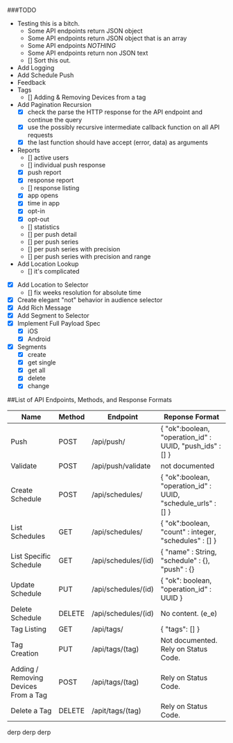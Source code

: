###TODO
* Testing this is a bitch.
  * Some API endpoints return JSON object
  * Some API endpoints return JSON object that is an array
  * Some API endpoints *NOTHING*
  * Some API endpoints return non JSON text
  * [] Sort this out.
* Add Logging
* Add Schedule Push
* Feedback
* Tags
  * [] Adding & Removing Devices from a tag
* Add Pagination Recursion
  * [X] check the parse the HTTP response for the API endpoint and continue the query
  * [X] use the possibly recursive intermediate callback function on all API requests
  * [X] the last function should have accept (error, data) as arguments
* Reports
  * [] active users
  * [] individual push response
  * [X] push report
  * [X] response report
  * [] response listing
  * [X] app opens
  * [X] time in app
  * [X] opt-in
  * [X] opt-out
  * [] statistics
  * [] per push detail
  * [] per push series
  * [] per push series with precision
  * [] per push series with precision and range
* Add Location Lookup
  * [] it's complicated
* [x] Add Location to Selector
  * [] fix weeks resolution for absolute time
* [X] Create elegant "not" behavior in audience selector
* [X] Add Rich Message
* [X] Add Segment to Selector
* [X] Implement Full Payload Spec
  * [X] iOS
  * [X] Android
* [x] Segments
  * [x] create
  * [x] get single
  * [x] get all
  * [x] delete
  * [x] change

##List of API Endpoints, Methods, and Response Formats

| Name | Method | Endpoint  | Reponse Format   |
| ---- | ------ | --------- | ---------------  |
| Push | POST | /api/push/ | { "ok":boolean, "operation_id" : UUID, "push_ids" : [] }  |
| Validate | POST | /api/push/validate | not documented |
| Create Schedule | POST | /api/schedules/ | { "ok":boolean, "operation_id" : UUID, "schedule_urls" : [] } |
| List Schedules | GET | /api/schedules/ | { "ok":boolean, "count" : integer, "schedules" : [] } |
| List Specific Schedule | GET | /api/schedules/(id) | { "name" : String, "schedule" : {}, "push" : {} |
| Update Schedule | PUT | /api/schedules/(id) | { "ok": boolean, "operation_id" : UUID } |
| Delete Schedule | DELETE | /api/schedules/(id) | No content. (e_e) |
| Tag Listing | GET | /api/tags/ | { "tags": [] } |
| Tag Creation | PUT | /api/tags/(tag) | Not documented. Rely on Status Code. |
| Adding / Removing Devices From a Tag | POST | /api/tags/(tag) | Rely on Status Code. |
| Delete a Tag | DELETE | /apit/tags/(tag) | Rely on Status Code. |

derp derp derp